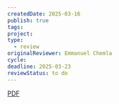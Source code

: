 ```yaml
---
createdDate: 2025-03-16
publish: true
tags: 
project: 
type:
  - review
originalReviewer: Emmanuel Chemla
cycle: 
deadline: 2025-03-23
reviewStatus: to do
---
```

[PDF](obsidian://open?vault=content&file=Reviews%2FEmmanuel%2F4657_Analyze_the_Neurons_not_t.pdf)
